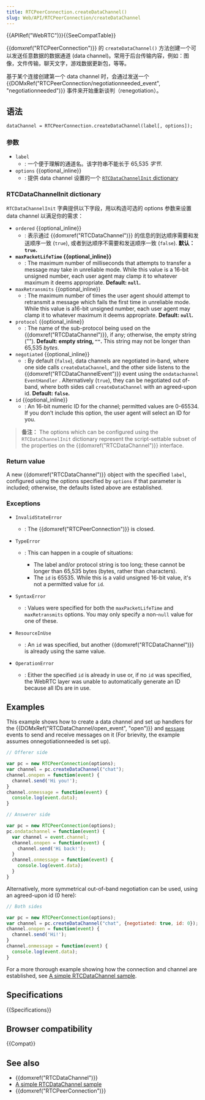 ```yaml
---
title: RTCPeerConnection.createDataChannel()
slug: Web/API/RTCPeerConnection/createDataChannel
---
```


{{APIRef("WebRTC")}}{{SeeCompatTable}}

{{domxref("RTCPeerConnection")}} 的 `createDataChannel()` 方法创建一个可以发送任意数据的数据通道 (data channel)。常用于后台传输内容，例如：图像，文件传输，聊天文字，游戏数据更新包，等等。

基于某个连接创建第一个 data channel 时，会通过发送一个 {{DOMxRef("RTCPeerConnection/negotiationneeded_event", "negotiationneeded")}} 事件来开始重新谈判（renegotiation）。

## 语法

```
dataChannel = RTCPeerConnection.createDataChannel(label[, options]);
```

### 参数

- `label`
  - : 一个便于理解的通道名。该字符串不能长于 65,535 _字节_.
- `options` {{optional_inline}}
  - : 提供 data channel 设置的一个 [`RTCDataChannelInit` dictionary](#RTCDataChannelInit_dictionary)

### RTCDataChannelInit dictionary

`RTCDataChannelInit` 字典提供以下字段，用以构造可选的 options 参数来设置 data channel 以满足你的需求：

- `ordered` {{optional_inline}}
  - : 表示通过 {{domxref("RTCDataChannel")}} 的信息的到达顺序需要和发送顺序一致 (`true`), 或者到达顺序不需要和发送顺序一致 (`false`). **默认：`true`.**
- **`maxPacketLifeTime` {{optional_inline}}**
  - : The maximum number of milliseconds that attempts to transfer a message may take in unreliable mode. While this value is a 16-bit unsigned number, each user agent may clamp it to whatever maximum it deems appropriate. **Default: `null`.**
- `maxRetransmits` {{optional_inline}}
  - : The maximum number of times the user agent should attempt to retransmit a message which fails the first time in unreliable mode. While this value is a16-bit unsigned number, each user agent may clamp it to whatever maximum it deems appropriate. **Default: `null`.**
- `protocol` {{optional_inline}}
  - : The name of the sub-protocol being used on the {{domxref("RTCDataChannel")}}, if any; otherwise, the empty string (""). **Default: empty string, `""`.** This string may not be longer than 65,535 _bytes_.
- `negotiated` {{optional_inline}}
  - : By default (`false`), data channels are negotiated in-band, where one side calls `createDataChannel`, and the other side listens to the {{domxref("RTCDataChannelEvent")}} event using the `ondatachannel` `EventHandler` . Alternatively (`true`), they can be negotiated out of-band, where both sides call `createDataChannel` with an agreed-upon id. **Default: `false`.**
- `id` {{optional_inline}}
  - : An 16-bit numeric ID for the channel; permitted values are 0-65534. If you don't include this option, the user agent will select an ID for you.

> **备注：** The options which can be configured using the `RTCDataChannelInit` dictionary represent the script-settable subset of the properties on the {{domxref("RTCDataChannel")}} interface.

### Return value

A new {{domxref("RTCDataChannel")}} object with the specified `label`, configured using the options specified by `options` if that parameter is included; otherwise, the defaults listed above are established.

### Exceptions

- `InvalidStateError`
  - : The {{domxref("RTCPeerConnection")}} is closed.
- `TypeError`

  - : This can happen in a couple of situations:

    - The label and/or protocol string is too long; these cannot be longer than 65,535 bytes (bytes, rather than characters).
    - The `id` is 65535. While this is a valid unsigned 16-bit value, it's not a permitted value for `id`.

- `SyntaxError`
  - : Values were specified for both the `maxPacketLifeTime` and `maxRetransmits` options. You may only specify a non-`null` value for one of these.
- `ResourceInUse`
  - : An `id` was specified, but another {{domxref("RTCDataChannel")}} is already using the same value.
- `OperationError`
  - : Either the specified `id` is already in use or, if no `id` was specified, the WebRTC layer was unable to automatically generate an ID because all IDs are in use.

## Examples

This example shows how to create a data channel and set up handlers for the {{DOMxRef("RTCDataChannel/open_event", "open")}} and [`message`](/zh-CN/docs/Web/API/BroadcastChannel/message_event) events to send and receive messages on it (For brievity, the example assumes onnegotiationneeded is set up).

```js
// Offerer side

var pc = new RTCPeerConnection(options);
var channel = pc.createDataChannel("chat");
channel.onopen = function(event) {
  channel.send('Hi you!');
}
channel.onmessage = function(event) {
  console.log(event.data);
}
```

```js
// Answerer side

var pc = new RTCPeerConnection(options);
pc.ondatachannel = function(event) {
  var channel = event.channel;
﻿  channel.onopen = function(event) {
    channel.send('Hi back!');
  }
  channel.onmessage = function(event) {
    console.log(event.data);
  }
}
```

Alternatively, more symmetrical out-of-band negotiation can be used, using an agreed-upon id (0 here):

```js
// Both sides

var pc = new RTCPeerConnection(options);
var channel = pc.createDataChannel("chat", {negotiated: true, id: 0});
channel.onopen = function(event) {
  channel.send('Hi!');
}
channel.onmessage = function(event) {
  console.log(event.data);
}
```

For a more thorough example showing how the connection and channel are established, see [A simple RTCDataChannel sample](/zh-CN/docs/Web/API/WebRTC_API/Simple_RTCDataChannel_sample).

## Specifications

{{Specifications}}

## Browser compatibility

{{Compat}}

## See also

- {{domxref("RTCDataChannel")}}
- [A simple RTCDataChannel sample](/zh-CN/docs/Web/API/WebRTC_API/Simple_RTCDataChannel_sample)
- {{domxref("RTCPeerConnection")}}
